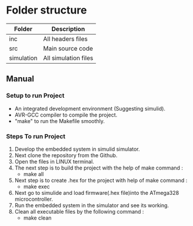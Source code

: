 # Folder structure

| Folder | Description                                  |
| ------ | -------------------------------------------- |
| inc    | All headers files                            |
| src    | Main source code                             |
| simulation  | All simulation files|                             |


## Manual

### Setup to run Project

- An integrated development environment (Suggesting simulid).
- AVR-GCC compiler to compile the project.
- "make" to run the Makefile smoothly.

### Steps To run Project

1. Develop the embedded system in simulid simulator.
2. Next clone the repository from the Github.
3. Open the files in LINUX terminal.
4. The next step is to build the project with the help of make command :
   - make all
5. Next step is to create .hex for the project with help of make command :
   - make exec
6.  Next go to simulide and load firmware(.hex file)into the ATmega328 microcontroller.
7.  Run the embedded system in the simulator and see its working. 
8. Clean all executable files by the following command :
   - make clean
